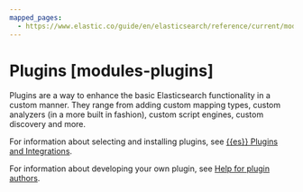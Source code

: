 ```yaml
---
mapped_pages:
  - https://www.elastic.co/guide/en/elasticsearch/reference/current/modules-plugins.html
---
```


# Plugins [modules-plugins]

Plugins are a way to enhance the basic Elasticsearch functionality in a custom manner. They range from adding custom mapping types, custom analyzers (in a more built in fashion), custom script engines, custom discovery and more.

For information about selecting and installing plugins, see [{{es}} Plugins and Integrations](elasticsearch://reference/elasticsearch-plugins/index.md).

For information about developing your own plugin, see [Help for plugin authors](elasticsearch://extend/index.md).

